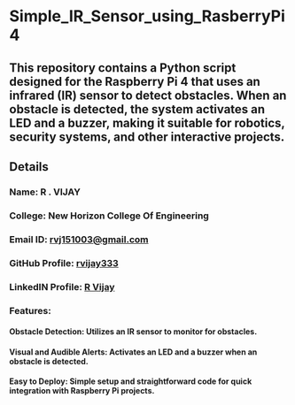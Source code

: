 # Simple_IR_Sensor_using_RasberryPi4

## This repository contains a Python script designed for the Raspberry Pi 4 that uses an infrared (IR) sensor to detect obstacles. When an obstacle is detected, the system activates an LED and a buzzer, making it suitable for robotics, security systems, and other interactive projects.
## Details

### Name: R . VIJAY
### College: New Horizon College Of Engineering
### Email ID: rvj151003@gmail.com
### GitHub Profile: [rvijay333](https://github.com/rvijay333)
### LinkedIN Profile: [R Vijay](https://www.linkedin.com/in/r-vijay-5085022a4)

### Features:
#### Obstacle Detection: Utilizes an IR sensor to monitor for obstacles.
#### Visual and Audible Alerts: Activates an LED and a buzzer when an obstacle is detected.
#### Easy to Deploy: Simple setup and straightforward code for quick integration with Raspberry Pi projects.


